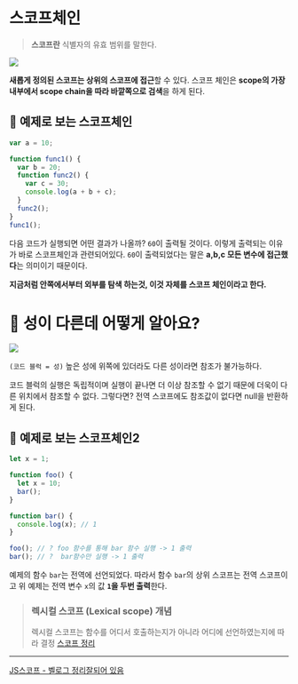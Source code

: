 # 스코프체인

> **스코프란** 식별자의 유효 범위를 말한다.

![](https://velog.velcdn.com/images%2Foneook%2Fpost%2F03db529d-7ba0-445c-9a08-a7f31cc6db57%2Fid-Artboard%203%20copy%203%403x-100.jpg)

**새롭게 정의된 스코프는 상위의 스코프에 접근**할 수 있다.
스코프 체인은 **scope의 가장 내부에서 scope chain을 따라 바깥쪽으로 검색**을 하게 된다.

## 📄 예제로 보는 스코프체인

```js
var a = 10;

function func1() {
  var b = 20;
  function func2() {
    var c = 30;
    console.log(a + b + c);
  }
  func2();
}
func1();
```

다음 코드가 실행되면 어떤 결과가 나올까?
`60`이 출력될 것이다. 이렇게 출력되는 이유가 바로 스코프체인과 관련되어있다.
`60`이 출력되었다는 말은 **a,b,c 모든 변수에 접근했다**는 의미이기 때문이다.

**지금처럼 안쪽에서부터 외부를 탐색 하는것, 이것 자체를 스코프 체인이라고 한다.**

# 🏰 성이 다른데 어떻게 알아요?

![](https://velog.velcdn.com/images%2Foneook%2Fpost%2Fb7fbf045-f272-474c-9a6a-dd0011486c0c%2Fid-Artboard%203%20copy%204%403x-100.jpg)

`(코드 블럭 = 성)` 높은 성에 위쪽에 있더라도 다른 성이라면 참조가 불가능하다.

코드 블럭의 실행은 독립적이며 실행이 끝나면 더 이상 참조할 수 없기 때문에 더욱이 다른 위치에서 참조할 수 없다.
그렇다면? 전역 스코프에도 참조값이 없다면 null을 반환하게 된다.

## 📄 예제로 보는 스코프체인2

```js
let x = 1;

function foo() {
  let x = 10;
  bar();
}

function bar() {
  console.log(x); // 1
}

foo(); // ? foo 함수를 통해 bar 함수 실행 -> 1 출력
bar(); // ?  bar함수만 실행 -> 1 출력
```

예제의 함수 `bar`는 전역에 선언되었다. 따라서 함수 `bar`의 상위 스코프는 전역 스코프이고 위 예제는 전역 변수 `x`의 값 **`1`을 두번 출력**한다.

> ### 렉시컬 스코프 (Lexical scope) 개념
>
> 렉시컬 스코프는 함수를 어디서 호출하는지가 아니라 어디에 선언하였는지에 따라 결정
> [스코프 정리](https://velog.io/@dlwoxhd/da#%EB%A0%89%EC%8B%9C%EC%BB%AC-%EC%8A%A4%EC%BD%94%ED%94%84-lexical-scope)

---

[JS스코프 - 벨로그 정리잘되어 있음](https://velog.io/@oneook/%EC%8A%A4%EC%BD%94%ED%94%84%EC%99%80-%EC%8A%A4%EC%BD%94%ED%94%84-%EC%B2%B4%EC%9D%B8-JavaScript-Basics#1-3-%EC%8A%A4%EC%BD%94%ED%94%84-%EC%B2%B4%EC%9D%B8-scope-chain)
